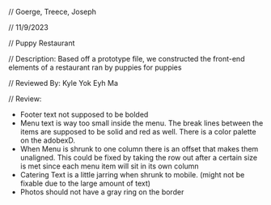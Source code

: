 // Goerge, Treece, Joseph

// 11/9/2023

// Puppy Restaurant

// Description: Based off a prototype file, we constructed the front-end elements of a restaurant ran by puppies for puppies

// Reviewed By: Kyle Yok Eyh Ma

// Review: 
- Footer text not supposed to be bolded
- Menu text is way too small inside the menu. The break lines between the items are supposed to be solid and red as well. There is a color palette on the adobexD.
- When Menu is shrunk to one column there is an offset that makes them unaligned. This could be fixed by taking the row out after a certain size is met since each menu item will sit in its own column
- Catering Text is a little jarring when shrunk to mobile. (might not be fixable due to the large amount of text)
- Photos should not have a gray ring on the border


